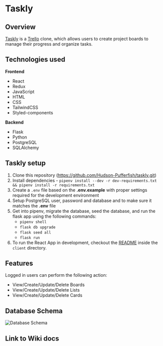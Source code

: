# Taskly

## Overview

[Taskly](https://taskly.onrender.com/) is a [Trello](https://trello.com/) clone, which allows users to create project boards to manage their progress and organize tasks.

## Technologies used

**Frontend**

- React
- Redux
- JavaScript
- HTML
- CSS
- TailwindCSS
- Styled-components

**Backend**

- Flask
- Python
- PostgreSQL
- SQLAlchemy

## Taskly setup

1. Clone this repository (https://github.com/Hudson-Pufferfish/taskly.git)
2. Install dependencies - `pipenv install --dev -r dev-requirements.txt && pipenv install -r requirements.txt`
3. Create a `.env` file based on the **.env.example** with proper settings required for the development environment
4. Setup PostgreSQL user, password and database and to make sure it matches the **.env** file
5. Get into pipenv, migrate the database, seed the database, and run the flask app using the following commands:
   - `pipenv shell`
   - `flask db upgrade`
   - `flask seed all`
   - `flask run`
6. To run the React App in development, checkout the [README](./client/README.md) inside the `client` directory.

## Features

Logged in users can perform the following action:

- View/Create/Update/Delete Boards
- View/Create/Update/Delete Lists
- View/Create/Update/Delete Cards

## Database Schema

![Database Schema](https://user-images.githubusercontent.com/96578906/206539385-11a8c243-83a9-4d0c-93cb-e510d8393f61.png)

## Link to Wiki docs
